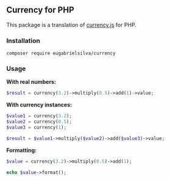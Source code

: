 ## Currency for PHP

This package is a translation of [currency.js](https://github.com/scurker/currency.js) for PHP.

### Installation

```
composer require eugabrielsilva/currency
```

### Usage

**With real numbers:**

```php
$result = currency(3.2)->multiply(0.5)->add(1)->value;
```

**With currency instances:**

```php
$value1 = currency(3.2);
$value2 = currency(0.5);
$value3 = currency(1);

$result = $value1->multiply($value2)->add($value3)->value;
```

**Formatting:**

```php
$value = currency(3.2)->multiply(0.5)->add(1);

echo $value->format();
```
